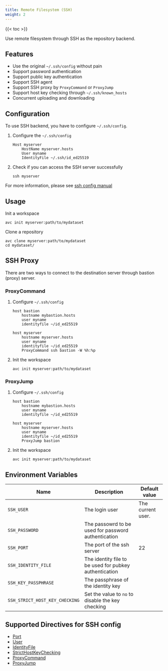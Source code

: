 ```yaml
---
title: Remote Filesystem (SSH)
weight: 2
---
```


{{< toc >}}

Use remote filesystem through SSH as the repository backend.

## Features

- Use the original `~/.ssh/config` without pain
- Support password authentication
- Support public key authentication
- Support SSH agent
- Support SSH proxy by `ProxyCommand` or `ProxyJump`
- Support host key checking through `~/.ssh/known_hosts`
- Concurrent uploading and downloading

## Configuration
To use SSH backend, you have to configure `~/.ssh/config`.  

1. Configure the `~/.ssh/config`
    ```
    Host myserver
        HostName myserver.hosts
        User myname
        IdentityFile ~/.ssh/id_ed25519
    ```

1. Check if you can access the SSH server successfully

    ```
    ssh myserver
    ```

For more information, please see [ssh config manual](https://man.openbsd.org/ssh_config)

## Usage

Init a workspace

```shell
avc init myserver:path/to/mydataset
```

Clone a repository

```shell
avc clone myserver:path/to/mydataset
cd mydataset/
```

## SSH Proxy

There are two ways to connect to the destination server through bastion (proxy) server.

### ProxyCommand

1. Configure `~/.ssh/config`
    ```
    host bastion
        hostname mybastion.hosts
        user myname
        identityfile ~/id_ed25519

    host myserver
        hostname myserver.hosts
        user myname
        identityfile ~/id_ed25519
        ProxyCommand ssh bastion -W %h:%p
    ```
1. Init the workspace
    ```
    avc init myserver:path/to/mydataset
    ```

### ProxyJump


1. Configure `~/.ssh/config`
    ```
    host bastion
        hostname mybastion.hosts
        user myname
        identityfile ~/id_ed25519

    host myserver
        hostname myserver.hosts
        user myname
        identityfile ~/id_ed25519
        ProxyJump bastion
    ```

1. Init the workspace
    ```
    avc init myserver:path/to/mydataset
    ```

## Environment Variables


| Name | Description | Default value |
| --- | --- | --- |
| `SSH_USER` | The login user | The current user. |
| `SSH_PASSWORD` | The passowrd to be used for password authentication |  |
| `SSH_PORT` | The port of the ssh server | 22 |
| `SSH_IDENTITY_FILE` | The identity file to be used for pubkey authentication |  |
| `SSH_KEY_PASSPHRASE` | The passphrase of the identity key  |  |
| `SSH_STRICT_HOST_KEY_CHECKING` | Set the value to `no` to disable the key checking | |

## Supported Directives for SSH config

- [Port](https://man.openbsd.org/ssh_config#Port)
- [User](https://man.openbsd.org/ssh_config#User)
- [IdentityFile](https://man.openbsd.org/ssh_config#IdentityFile)
- [StrictHostKeyChecking](https://man.openbsd.org/ssh_config#StrictHostKeyChecking)
- [ProxyCommand](https://man.openbsd.org/ssh_config#ProxyCommand)
- [ProxyJump](https://man.openbsd.org/ssh_config#ProxyJump)
